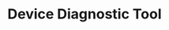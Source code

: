 ---
title: Device Diagnostic Tool
img: ddt_logo.png
layout: list-mx.html
menu:
  title: Device Diagnostic Tool
  items:
    - title: About
      url: /ddt/2-1/guide/about
    - title: Using Device Diagnostic Tool
      url: /ddt/2-1/guide/usage
    - title: Configuration
      url: /ddt/2-1/guide/configuration
    - title: Test Criteria
      url: /ddt/2-1/guide/criteria
    - icon: fa fa-search
      url: /ddt/2-1/search
product: Device Diagnostic Tool
productversion: '2.1'
---